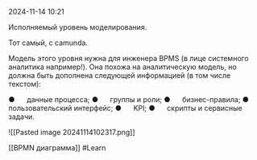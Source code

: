  2024-11-14 10:21

Исполняемый уровень моделирования.

Тот самый, с camunda.

Модель этого уровня нужна для инженера BPMS (в лице системного аналитика например!). Она похожа на аналитическую модель, но должна быть дополнена следующей информацией (в том числе текстом):

●      данные процесса;
●      группы и роли;
●      бизнес-правила;
●      пользовательский интерфейс;
●      KPI;
●      скрипты и сервисные задачи.

![[Pasted image 20241114102317.png]]




[[BPMN диаграмма]]
#Learn